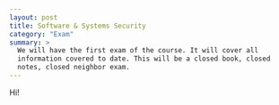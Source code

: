```yaml
---
layout: post
title: Software & Systems Security
category: "Exam"
summary: >
  We will have the first exam of the course. It will cover all 
  information covered to date. This will be a closed book, closed 
  notes, closed neighbor exam.
---
```


Hi!
